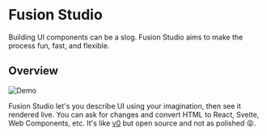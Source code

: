 # Fusion Studio

Building UI components can be a slog.  Fusion Studio aims to make the process fun, fast, and flexible. 

## Overview

![Demo](./assets/demo.gif)

Fusion Studio let's you describe UI using your imagination, then see it rendered live.  You can ask for changes and convert HTML to React, Svelte, Web Components, etc.  It's like [v0](https://v0.dev) but open source and not as polished :stuck_out_tongue_closed_eyes:.